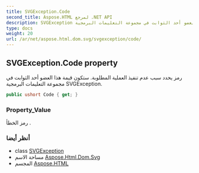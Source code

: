 ```yaml
---
title: SVGException.Code
second_title: Aspose.HTML لمرجع .NET API
description: SVGException ملكية. رمز يحدد سبب عدم تنفيذ العملية المطلوبة. ستكون قيمة هذا العضو أحد الثوابت في مجموعة التعليمات البرمجية SVGException.
type: docs
weight: 20
url: /ar/net/aspose.html.dom.svg/svgexception/code/
---
```

## SVGException.Code property

رمز يحدد سبب عدم تنفيذ العملية المطلوبة. ستكون قيمة هذا العضو أحد الثوابت في مجموعة التعليمات البرمجية SVGException.

```csharp
public ushort Code { get; }
```

### Property_Value

رمز الخطأ .

### أنظر أيضا

* class [SVGException](../)
* مساحة الاسم [Aspose.Html.Dom.Svg](../../svgexception/)
* المجسم [Aspose.HTML](../../../)


